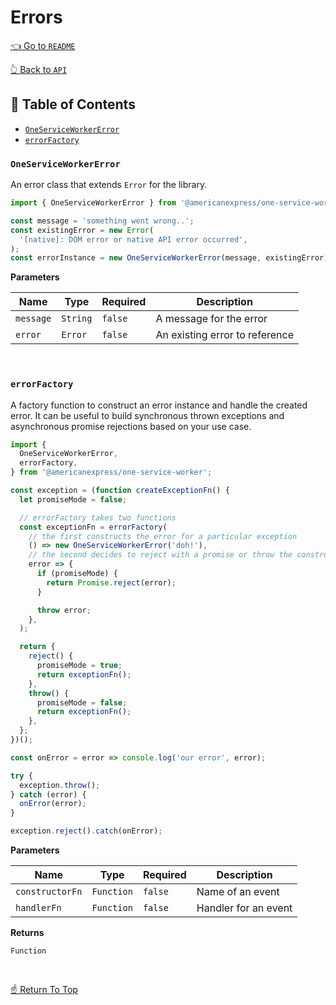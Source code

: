 # Errors
<!--ONE-DOCS-HIDE start-->
[👈 Go to `README`](../../README.md)

[👆 Back to `API`](./README.md)
<!--ONE-DOCS-HIDE end-->

## 📖 Table of Contents

- [`OneServiceWorkerError`](#-oneserviceworkererror)
- [`errorFactory`](#-errorfactory)

### `OneServiceWorkerError`

An error class that extends `Error` for the library.

```js
import { OneServiceWorkerError } from '@americanexpress/one-service-worker';

const message = 'something went wrong..';
const existingError = new Error(
  '[native]: DOM error or native API error occurred',
);
const errorInstance = new OneServiceWorkerError(message, existingError);
```

**Parameters**

| Name | Type | Required | Description |
| --- | --- | --- | --- |
| `message` | `String` | `false` | A message for the error |
| `error` | `Error` | `false` | An existing error to reference |

&nbsp;

### `errorFactory`

A factory function to construct an error instance and handle the created error.
It can be useful to build synchronous thrown exceptions and asynchronous promise rejections
based on your use case.

```js
import {
  OneServiceWorkerError,
  errorFactory,
} from '@americanexpress/one-service-worker';

const exception = (function createExceptionFn() {
  let promiseMode = false;

  // errorFactory takes two functions
  const exceptionFn = errorFactory(
    // the first constructs the error for a particular exception
    () => new OneServiceWorkerError('doh!'),
    // the second decides to reject with a promise or throw the constructed error
    error => {
      if (promiseMode) {
        return Promise.reject(error);
      }

      throw error;
    },
  );

  return {
    reject() {
      promiseMode = true;
      return exceptionFn();
    },
    throw() {
      promiseMode = false;
      return exceptionFn();
    },
  };
})();

const onError = error => console.log('our error', error);

try {
  exception.throw();
} catch (error) {
  onError(error);
}

exception.reject().catch(onError);
```

**Parameters**

| Name | Type | Required | Description |
| --- | --- | --- | --- |
| `constructorFn` | `Function` | `false` | Name of an event |
| `handlerFn` | `Function` | `false` | Handler for an event |

**Returns**

`Function`

&nbsp;

[☝️ Return To Top](#-&#x1F4D6;-table-of-contents)
